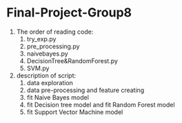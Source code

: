 # Final-Project-Group8
1. The order of reading code:
    1. try_exp.py
    2. pre_processing.py 
    3. naivebayes.py
    4. DecisionTree&RandomForest.py
    5. SVM.py
2. description of script:
    1. data exploration
    2. data pre-processing and feature creating
    3. fit Naive Bayes model
    4. fit Decision tree model and fit Random Forest model
    5. fit Support Vector Machine model
